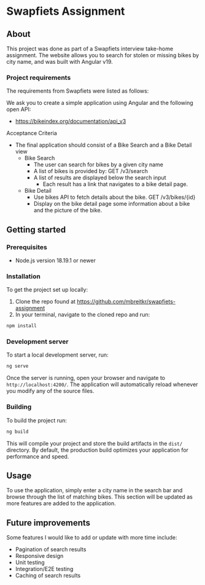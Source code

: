 # Swapfiets Assignment

## About

This project was done as part of a Swapfiets interview take-home assignment. The website allows you to search for stolen or missing bikes by city name, and was built with Angular v19.

### Project requirements

The requirements from Swapfiets were listed as follows:

We ask you to create a simple application using Angular and the following
open API:

- https://bikeindex.org/documentation/api_v3

Acceptance Criteria

- The final application should consist of a Bike Search and a Bike Detail
  view
  - Bike Search
    - The user can search for bikes by a given city name
    - A list of bikes is provided by: GET /v3/search
    - A list of results are displayed below the search input
      - Each result has a link that navigates to a bike detail page.
  - Bike Detail
    - Use bikes API to fetch details about the bike. GET /v3/bikes/{id}
    - Display on the bike detail page some information about a bike
      and the picture of the bike.

## Getting started

### Prerequisites

- Node.js version 18.19.1 or newer

### Installation

To get the project set up locally:

1. Clone the repo found at https://github.com/mbreitkr/swapfiets-assignment
2. In your terminal, navigate to the cloned repo and run:

```bash
npm install
```

### Development server

To start a local development server, run:

```bash
ng serve
```

Once the server is running, open your browser and navigate to `http://localhost:4200/`. The application will automatically reload whenever you modify any of the source files.

### Building

To build the project run:

```bash
ng build
```

This will compile your project and store the build artifacts in the `dist/` directory. By default, the production build optimizes your application for performance and speed.

## Usage

To use the application, simply enter a city name in the search bar and browse through the list of matching bikes. This section will be updated as more features are added to the application.

## Future improvements

Some features I would like to add or update with more time include:

- Pagination of search results
- Responsive design
- Unit testing
- Integration/E2E testing
- Caching of search results
